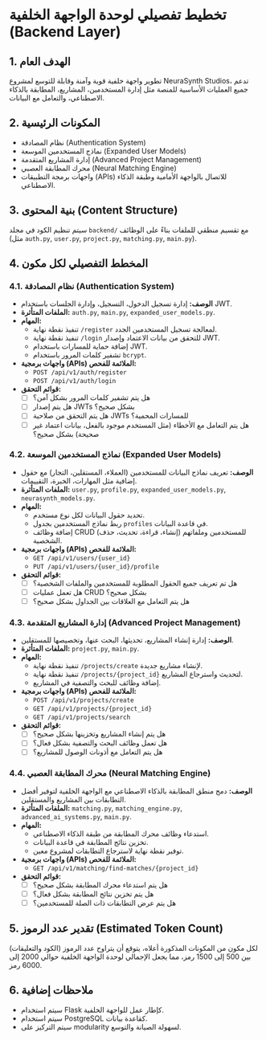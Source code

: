 # تخطيط تفصيلي لوحدة الواجهة الخلفية (Backend Layer)

## 1. الهدف العام
تطوير واجهة خلفية قوية وآمنة وقابلة للتوسع لمشروع NeuraSynth Studios، تدعم جميع العمليات الأساسية للمنصة مثل إدارة المستخدمين، المشاريع، المطابقة بالذكاء الاصطناعي، والتعامل مع البيانات.

## 2. المكونات الرئيسية
- نظام المصادقة (Authentication System)
- نماذج المستخدمين الموسعة (Expanded User Models)
- إدارة المشاريع المتقدمة (Advanced Project Management)
- محرك المطابقة العصبي (Neural Matching Engine)
- واجهات برمجة التطبيقات (APIs) للاتصال بالواجهة الأمامية وطبقة الذكاء الاصطناعي.

## 3. بنية المحتوى (Content Structure)
سيتم تنظيم الكود في مجلد `backend/` مع تقسيم منطقي للملفات بناءً على الوظائف (مثل `auth.py`, `user.py`, `project.py`, `matching.py`, `main.py`).

## 4. المخطط التفصيلي لكل مكون

### 4.1. نظام المصادقة (Authentication System)
- **الوصف:** إدارة تسجيل الدخول، التسجيل، وإدارة الجلسات باستخدام JWT.
- **الملفات المتأثرة:** `auth.py`, `main.py`, `expanded_user_models.py`.
- **المهام:**
    - تنفيذ نقطة نهاية `/register` لمعالجة تسجيل المستخدمين الجدد.
    - تنفيذ نقطة نهاية `/login` للتحقق من بيانات الاعتماد وإصدار JWT.
    - إضافة حماية للمسارات باستخدام JWT.
    - تشفير كلمات المرور باستخدام `bcrypt`.
- **واجهات برمجية (APIs) الملائمة للفحص:**
    - `POST /api/v1/auth/register`
    - `POST /api/v1/auth/login`
- **قوائم التحقق:**
    - [ ] هل يتم تشفير كلمات المرور بشكل آمن؟
    - [ ] هل يتم إصدار JWTs بشكل صحيح؟
    - [ ] هل يتم التحقق من صلاحية JWTs للمسارات المحمية؟
    - [ ] هل يتم التعامل مع الأخطاء (مثل المستخدم موجود بالفعل، بيانات اعتماد غير صحيحة) بشكل صحيح؟

### 4.2. نماذج المستخدمين الموسعة (Expanded User Models)
- **الوصف:** تعريف نماذج البيانات للمستخدمين (العملاء، المستقلين، التجار) مع حقول إضافية مثل المهارات، الخبرة، التقييمات.
- **الملفات المتأثرة:** `user.py`, `profile.py`, `expanded_user_models.py`, `neurasynth_models.py`.
- **المهام:**
    - تحديد حقول البيانات لكل نوع مستخدم.
    - ربط نماذج المستخدمين بجدول `profiles` في قاعدة البيانات.
    - إضافة وظائف CRUD (إنشاء، قراءة، تحديث، حذف) للمستخدمين وملفاتهم الشخصية.
- **واجهات برمجية (APIs) الملائمة للفحص:**
    - `GET /api/v1/users/{user_id}`
    - `PUT /api/v1/users/{user_id}/profile`
- **قوائم التحقق:**
    - [ ] هل تم تعريف جميع الحقول المطلوبة للمستخدمين والملفات الشخصية؟
    - [ ] هل تعمل عمليات CRUD بشكل صحيح؟
    - [ ] هل يتم التعامل مع العلاقات بين الجداول بشكل صحيح؟

### 4.3. إدارة المشاريع المتقدمة (Advanced Project Management)
- **الوصف:** إدارة إنشاء المشاريع، تحديثها، البحث عنها، وتخصيصها للمستقلين.
- **الملفات المتأثرة:** `project.py`, `main.py`.
- **المهام:**
    - تنفيذ نقطة نهاية `/projects/create` لإنشاء مشاريع جديدة.
    - تنفيذ نقطة نهاية `/projects/{project_id}` لتحديث واسترجاع المشاريع.
    - إضافة وظائف للبحث والتصفية في المشاريع.
- **واجهات برمجية (APIs) الملائمة للفحص:**
    - `POST /api/v1/projects/create`
    - `GET /api/v1/projects/{project_id}`
    - `GET /api/v1/projects/search`
- **قوائم التحقق:**
    - [ ] هل يتم إنشاء المشاريع وتخزينها بشكل صحيح؟
    - [ ] هل تعمل وظائف البحث والتصفية بشكل فعال؟
    - [ ] هل يتم التعامل مع أذونات الوصول للمشاريع؟

### 4.4. محرك المطابقة العصبي (Neural Matching Engine)
- **الوصف:** دمج منطق المطابقة بالذكاء الاصطناعي مع الواجهة الخلفية لتوفير أفضل التطابقات بين المشاريع والمستقلين.
- **الملفات المتأثرة:** `matching.py`, `matching_engine.py`, `advanced_ai_systems.py`, `main.py`.
- **المهام:**
    - استدعاء وظائف محرك المطابقة من طبقة الذكاء الاصطناعي.
    - تخزين نتائج المطابقة في قاعدة البيانات.
    - توفير نقطة نهاية لاسترجاع التطابقات لمشروع معين.
- **واجهات برمجية (APIs) الملائمة للفحص:**
    - `GET /api/v1/matching/find-matches/{project_id}`
- **قوائم التحقق:**
    - [ ] هل يتم استدعاء محرك المطابقة بشكل صحيح؟
    - [ ] هل يتم تخزين نتائج المطابقة بشكل فعال؟
    - [ ] هل يتم عرض التطابقات ذات الصلة للمستخدمين؟

## 5. تقدير عدد الرموز (Estimated Token Count)
لكل مكون من المكونات المذكورة أعلاه، يتوقع أن يتراوح عدد الرموز (الكود والتعليقات) بين 500 إلى 1500 رمز، مما يجعل الإجمالي لوحدة الواجهة الخلفية حوالي 2000 إلى 6000 رمز.

## 6. ملاحظات إضافية
- سيتم استخدام Flask كإطار عمل للواجهة الخلفية.
- سيتم استخدام PostgreSQL كقاعدة بيانات.
- سيتم التركيز على modularity لسهولة الصيانة والتوسع.


